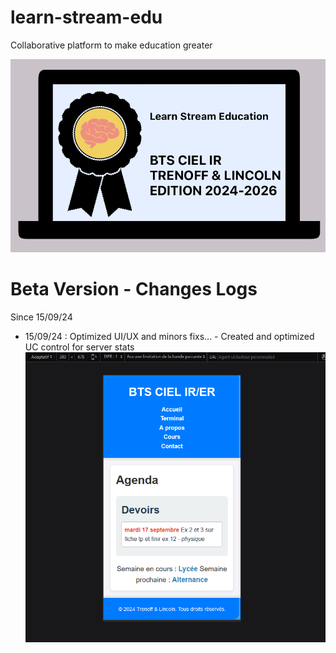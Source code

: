 # learn-stream-edu
Collaborative platform to make education greater

![Learn Stream Edu](https://github.com/LincolnKermit/learn-stream-edu/blob/main/sources/banner-learn-stream-edu.png)



# Beta Version - Changes Logs
Since 15/09/24
- 15/09/24 : Optimized UI/UX and minors fixs... - Created and optimized UC control for server stats
![Mobile Render](https://github.com/LincolnKermit/learn-stream-edu/blob/main/sources/test-prod/test-prod-render.png)



